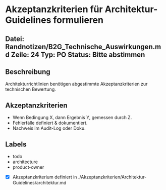 # Akzeptanzkriterien für Architektur-Guidelines formulieren
Datei: Randnotizen/B2G_Technische_Auswirkungen.md
Zeile: 24
Typ: PO
Status: Bitte abstimmen
---

## Beschreibung
Architekturrichtlinien benötigen abgestimmte Akzeptanzkriterien zur technischen Bewertung.

## Akzeptanzkriterien
- Wenn Bedingung X, dann Ergebnis Y, gemessen durch Z.
- Fehlerfälle definiert & dokumentiert.
- Nachweis im Audit-Log oder Doku.

## Labels
- todo
- architecture
- product-owner

- [x] Akzeptanzkriterium definiert in ./Akzeptanzkriterien/Architektur-Guidelines/architektur.md
